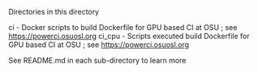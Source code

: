  
Directories in this directory

ci - Docker scripts to build Dockerfile for GPU based CI at OSU ; see https://powerci.osuosl.org
ci_cpu - Scripts executed build Dockerfile for GPU based CI at OSU ; see https://powerci.osuosl.org

See README.md in each sub-directory to learn more

